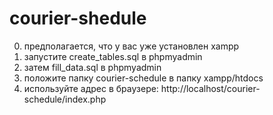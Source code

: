 # courier-shedule

0. предполагается, что у вас уже установлен xampp
1. запустите create_tables.sql в phpmyadmin
2. затем fill_data.sql в phpmyadmin
3. положите папку courier-schedule в папку xampp/htdocs
4. используйте адрес в браузере: http://localhost/courier-schedule/index.php